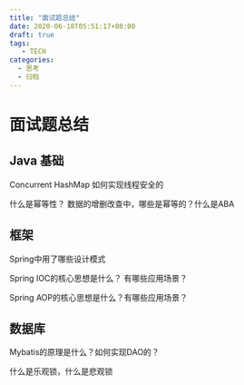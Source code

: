 ```yaml
---
title: "面试题总结"
date: 2020-06-18T05:51:17+08:00
draft: true
tags: 
   - TECH
categories:
  - 思考
  - 归档
---
```


# 面试题总结

## Java 基础

Concurrent HashMap 如何实现线程安全的

什么是幂等性？ 数据的增删改查中，哪些是幂等的？什么是ABA

## 框架

Spring中用了哪些设计模式

Spring IOC的核心思想是什么？ 有哪些应用场景？

Spring AOP的核心思想是什么？有哪些应用场景？

## 数据库

Mybatis的原理是什么？如何实现DAO的？

什么是乐观锁，什么是悲观锁
